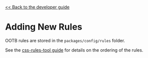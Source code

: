 [<< Back to the developer guide](../developer_guide.md)

# Adding New Rules

OOTB rules are stored in the `packages/config/rules` folder.

See the [css-rules-tool guide](../overview.md) for details on the ordering of the rules.

